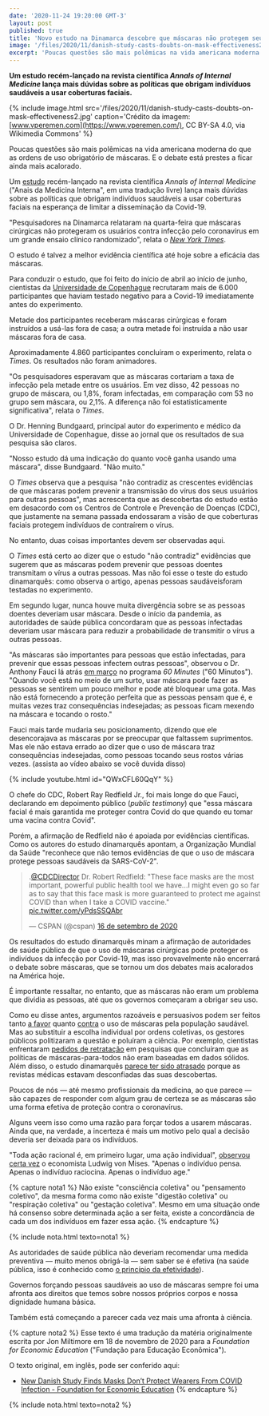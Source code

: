 ```yaml
---
date: '2020-11-24 19:20:00 GMT-3'
layout: post
published: true
title: 'Novo estudo na Dinamarca descobre que máscaras não protegem seus usuários de se infectar com Covid'
image: '/files/2020/11/danish-study-casts-doubts-on-mask-effectiveness2.jpg'
excerpt: 'Poucas questões são mais polêmicas na vida americana moderna do que as ordens de uso obrigatório de máscaras. E o debate está prestes a ficar ainda mais acalorado. Um estudo recém-lançado na revista científica Annals of Internal Medicine ("Anais da Medicina Interna", em uma tradução livre) lança mais dúvidas sobre as políticas que obrigam indivíduos saudáveis ​​a usar coberturas faciais na esperança de limitar a disseminação da Covid-19.'
---
```


**Um estudo recém-lançado na revista científica _Annals of Internal Medicine_ lança mais dúvidas sobre as políticas que obrigam indivíduos saudáveis ​​a usar coberturas faciais.**

{% include image.html src='/files/2020/11/danish-study-casts-doubts-on-mask-effectiveness2.jpg' caption='Crédito da imagem: [www.vperemen.com](https://www.vperemen.com/), CC BY-SA 4.0, via Wikimedia Commons' %}

Poucas questões são mais polêmicas na vida americana moderna do que as ordens de uso obrigatório de máscaras. E o debate está prestes a ficar ainda mais acalorado.

Um [estudo][1] recém-lançado na revista científica _Annals of Internal Medicine_ ("Anais da Medicina Interna", em uma tradução livre) lança mais dúvidas sobre as políticas que obrigam indivíduos saudáveis ​​a usar coberturas faciais na esperança de limitar a disseminação da Covid-19.

"Pesquisadores na Dinamarca relataram na quarta-feira que máscaras cirúrgicas não protegeram os usuários contra infecção pelo coronavírus em um grande ensaio clínico randomizado", relata o [_New York Times_][2].

O estudo é talvez a melhor evidência científica até hoje sobre a eficácia das máscaras.

Para conduzir o estudo, que foi feito do início de abril ao início de junho, cientistas da [Universidade de Copenhague][3] recrutaram mais de 6.000 participantes que haviam testado negativo para a Covid-19 imediatamente antes do experimento.

Metade dos participantes receberam máscaras cirúrgicas e foram instruídos a usá-las fora de casa; a outra metade foi instruída a não usar máscaras fora de casa.

Aproximadamente 4.860 participantes concluíram o experimento, relata o _Times_. Os resultados não foram animadores.

"Os pesquisadores esperavam que as máscaras cortariam a taxa de infecção pela metade entre os usuários. Em vez disso, 42 pessoas no grupo de máscara, ou 1,8%, foram infectadas, em comparação com 53 no grupo sem máscara, ou 2,1%. A diferença não foi estatisticamente significativa", relata o _Times_.

O Dr. Henning Bundgaard, principal autor do experimento e médico da Universidade de Copenhague, disse ao jornal que os resultados de sua pesquisa são claros.

"Nosso estudo dá uma indicação do quanto você ganha usando uma máscara", disse Bundgaard. "Não muito."

O _Times_ observa que a pesquisa "não contradiz as crescentes evidências de que máscaras podem prevenir a transmissão do vírus dos seus usuários para outras pessoas", mas acrescenta que as descobertas do estudo estão em desacordo com os Centros de Controle e Prevenção de Doenças (CDC), que justamente na semana passada endossaram a visão de que coberturas faciais protegem indivíduos de contraírem o vírus.

No entanto, duas coisas importantes devem ser observadas aqui.

O _Times_ está certo ao dizer que o estudo "não contradiz" evidências que sugerem que as máscaras podem prevenir que pessoas doentes transmitam o vírus a outras pessoas. Mas não foi esse o teste do estudo dinamarquês: como observa o artigo, apenas pessoas saudáveis ​​foram testadas no experimento.

Em segundo lugar, nunca houve muita divergência sobre se as pessoas doentes deveriam usar máscara. Desde o início da pandemia, as autoridades de saúde pública concordaram que as pessoas infectadas deveriam usar máscara para reduzir a probabilidade de transmitir o vírus a outras pessoas.

"As máscaras são importantes para pessoas que estão infectadas, para prevenir que essas pessoas infectem outras pessoas", observou o Dr. Anthony Fauci lá atrás [em março][4] no programa _60 Minutes_ ("60 Minutos"). "Quando você está no meio de um surto, usar máscara pode fazer as pessoas se sentirem um pouco melhor e pode até bloquear uma gota. Mas não está fornecendo a proteção perfeita que as pessoas pensam que é, e muitas vezes traz consequências indesejadas; as pessoas ficam mexendo na máscara e tocando o rosto."

Fauci mais tarde mudaria seu posicionamento, dizendo que ele desencorajava as máscaras por se preocupar que faltassem suprimentos. Mas ele não estava errado ao dizer que o uso de máscara traz consequências indesejadas, como pessoas tocando seus rostos várias vezes. (assista ao vídeo abaixo se você duvida disso)

{% include youtube.html id="QWxCFL60QqY" %}

O chefe do CDC, Robert Ray Redfield Jr., foi mais longe do que Fauci, declarando em depoimento público (_public testimony_) que "essa máscara facial é mais garantida me proteger contra Covid do que quando eu tomar uma vacina contra Covid".

Porém, a afirmação de Redfield não é apoiada por evidências científicas. Como os autores do estudo dinamarquês apontam, a Organização Mundial da Saúde "reconhece que não temos evidências de que o uso de máscara protege pessoas saudáveis ​​da SARS-CoV-2".

<blockquote class="twitter-tweet" data-lang="pt"><p lang="en" dir="ltr">.<a href="https://twitter.com/CDCDirector?ref_src=twsrc%5Etfw">@CDCDirector</a> Dr. Robert Redfield: &quot;These face masks are the most important, powerful public health tool we have...I might even go so far as to say that this face mask is more guaranteed to protect me against COVID than when I take a COVID vaccine.&quot; <a href="https://t.co/yPdsSSQAbr">pic.twitter.com/yPdsSSQAbr</a></p>&mdash; CSPAN (@cspan) <a href="https://twitter.com/cspan/status/1306274937456529415?ref_src=twsrc%5Etfw">16 de setembro de 2020</a></blockquote> <script async src="https://platform.twitter.com/widgets.js" charset="utf-8"></script>

Os resultados do estudo dinamarquês minam a afirmação de autoridades de saúde pública de que o uso de máscaras cirúrgicas pode proteger os indivíduos da infecção por Covid-19, mas isso provavelmente não encerrará o debate sobre máscaras, que se tornou um dos debates mais acalorados na América hoje.

É importante ressaltar, no entanto, que as máscaras não eram um problema que dividia as pessoas, até que os governos começaram a obrigar seu uso.

Como eu disse antes, argumentos razoáveis ​​e persuasivos podem ser feitos tanto [a favor][5] quanto [contra][6] o uso de máscaras pela população saudável. Mas ao substituir a escolha individual por ordens coletivas, os gestores públicos politizaram a questão e poluíram a ciência. Por exemplo, cientistas enfrentaram [pedidos de retratação][7] em pesquisas que concluíram que as políticas de máscaras-para-todos não eram baseadas em dados sólidos. Além disso, o estudo dinamarquês [parece ter sido atrasado][8] porque as revistas médicas estavam desconfiadas das suas descobertas.

Poucos de nós — até mesmo profissionais da medicina, ao que parece — são capazes de responder com algum grau de certeza se as máscaras são uma forma efetiva de proteção contra o coronavírus.

Alguns veem isso como uma razão para forçar todos a usarem máscaras. Ainda que, na verdade, a incerteza é mais um motivo pelo qual a decisão deveria ser deixada para os indivíduos.

"Toda ação racional é, em primeiro lugar, uma ação individual", [observou certa vez][9] o economista Ludwig von Mises. "Apenas o indivíduo pensa. Apenas o indivíduo raciocina. Apenas o indivíduo age."


{% capture nota1 %}
Não existe "consciência coletiva" ou "pensamento coletivo", da mesma forma como não existe "digestão coletiva" ou "respiração coletiva" ou "gestação coletiva". Mesmo em uma situação onde há consenso sobre determinada ação a ser feita, existe a concordância de cada um dos indivíduos em fazer essa ação.
{% endcapture %}

{% include nota.html texto=nota1 %}

As autoridades de saúde pública não deveriam recomendar uma medida preventiva — muito menos obrigá-la — sem saber se é efetiva (na saúde pública, isso é conhecido como [o princípio da efetividade][10]).

Governos forçando pessoas saudáveis ​​ao uso de máscaras sempre foi uma afronta aos direitos que temos sobre nossos próprios corpos e nossa dignidade humana básica.

Também está começando a parecer cada vez mais uma afronta à ciência.

{% capture nota2 %}
Esse texto é uma tradução da matéria originalmente escrita por Jon Miltimore em 18 de novembro de 2020 para a _Foundation for Economic Education_ ("Fundação para Educação Econômica").

O texto original, em inglês, pode ser conferido aqui:

- [New Danish Study Finds Masks Don’t Protect Wearers From COVID Infection - Foundation for Economic Education](https://fee.org/articles/new-danish-study-finds-masks-don-t-protect-wearers-from-covid-infection/)
{% endcapture %}

{% include nota.html texto=nota2 %}

[1]: https://www.acpjournals.org/doi/10.7326/M20-6817
[2]: https://www.nytimes.com/2020/11/18/health/coronavirus-masks-denmark.html
[3]: https://www.ku.dk/english/
[4]: https://www.realclearpolitics.com/video/2020/05/12/flashback_march_2020_fauci_says_theres_no_reason_to_be_walking_around_with_a_mask.html
[5]: https://fee.org/articles/voluntarily-wearing-masks-can-save-lives-and-open-the-economy-faster/
[6]: https://www.infectioncontroltoday.com/view/cloth-masks-are-useless-against-covid-19
[7]: https://www.cidrap.umn.edu/news-perspective/2020/04/commentary-masks-all-covid-19-not-based-sound-data
[8]: https://twitter.com/AlexBerenson/status/1317875526997102594
[9]: https://fee.org/articles/i-individual-why-the-individual-should-be-celebrated/
[10]: https://theconversation.com/coronavirus-why-you-need-to-wear-a-face-mask-in-france-but-not-in-the-uk-137856
